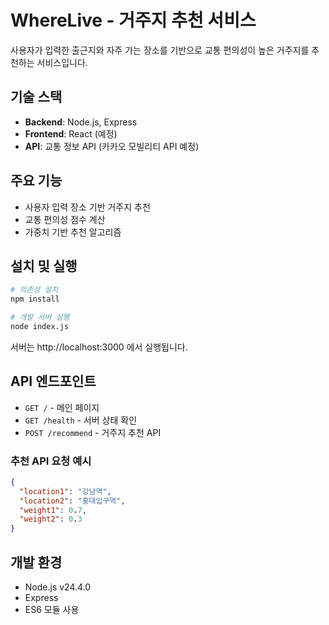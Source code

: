 # WhereLive - 거주지 추천 서비스

사용자가 입력한 출근지와 자주 가는 장소를 기반으로 교통 편의성이 높은 거주지를 추천하는 서비스입니다.

## 기술 스택

- **Backend**: Node.js, Express
- **Frontend**: React (예정)
- **API**: 교통 정보 API (카카오 모빌리티 API 예정)

## 주요 기능

- 사용자 입력 장소 기반 거주지 추천
- 교통 편의성 점수 계산
- 가중치 기반 추천 알고리즘

## 설치 및 실행

```bash
# 의존성 설치
npm install

# 개발 서버 실행
node index.js
```

서버는 http://localhost:3000 에서 실행됩니다.

## API 엔드포인트

- `GET /` - 메인 페이지
- `GET /health` - 서버 상태 확인
- `POST /recommend` - 거주지 추천 API

### 추천 API 요청 예시

```json
{
  "location1": "강남역",
  "location2": "홍대입구역",
  "weight1": 0.7,
  "weight2": 0.3
}
```

## 개발 환경

- Node.js v24.4.0
- Express
- ES6 모듈 사용 